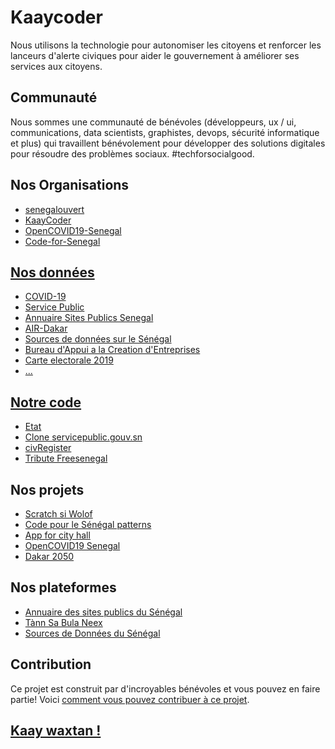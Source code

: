 # Kaaycoder
Nous utilisons la technologie pour autonomiser les citoyens et renforcer les lanceurs d'alerte civiques pour aider le gouvernement à améliorer ses services aux citoyens.

## Communauté

Nous sommes une communauté de bénévoles (développeurs, ux / ui, communications, data scientists, graphistes, devops, sécurité informatique et plus) qui travaillent bénévolement pour développer des solutions digitales pour résoudre des problèmes sociaux. #techforsocialgood.

## Nos Organisations

* [senegalouvert](https://github.com/senegalouvert)
* [KaayCoder](https://github.com/KaayCoder)
* [OpenCOVID19-Senegal](https://github.com/OpenCOVID19-Senegal)
* [Code-for-Senegal](https://github.com/Code-for-Senegal)

## [Nos données](https://github.com/senegalouvert)

* [COVID-19](https://github.com/senegalouvert/COVID-19)
* [Service Public](https://github.com/senegalouvert/servicepublic)
* [Annuaire Sites Publics Senegal](https://github.com/senegalouvert/annuaire-sites-publics-senegal)
* [AIR-Dakar](https://github.com/senegalouvert/)
* [Sources de données sur le Sénégal](https://github.com/senegalouvert/sources)
* [Bureau d'Appui a la Creation d'Entreprises](https://github.com/senegalouvert/bce-data)
* [Carte electorale 2019](https://github.com/senegalouvert/Carte-electorale-2019)
* [...](https://github.com/senegalouvert)

## [Notre code](https://github.com/Code-for-Senegal)

* [Etat](https://github.com/Code-for-Senegal/etat)
* [Clone servicepublic.gouv.sn](https://github.com/Code-for-Senegal/servicepublic)
* [civRegister](https://github.com/Code-for-Senegal/civRegister)
* [Tribute Freesenegal](https://github.com/Code-for-Senegal/tribute-freesenegal)

## Nos projets

* [Scratch si Wolof](https://github.com/KaayCoder/Scratch-si-wolof)
* [Code pour le Sénégal patterns](https://github.com/senegalouvert/code-pour-le-senegal-patterns)
* [App for city hall](https://github.com/diadjii/app_for_city_hall)
* [OpenCOVID19 Senegal](https://github.com/OpenCOVID19-Senegal)
* [Dakar 2050](https://github.com/senegalouvert/Dakar-2050)

## Nos plateformes

* [Annuaire des sites publics du Sénégal](https://etat.codeforsenegal.org)
* [Tànn Sa Bula Neex](https://www.tansaboulanekh.org)
* [Sources de Données du Sénégal](https://sources.codeforsenegal.org)

## Contribution

Ce projet est construit par d'incroyables bénévoles et vous pouvez en faire partie! Voici [comment vous pouvez contribuer à ce projet](https://github.com/Code-for-Senegal/.github/blob/main/CONTRIBUTING.md).

## [Kaay waxtan !](https://github.com/Code-for-Senegal/kaaycoder/discussions/1)

